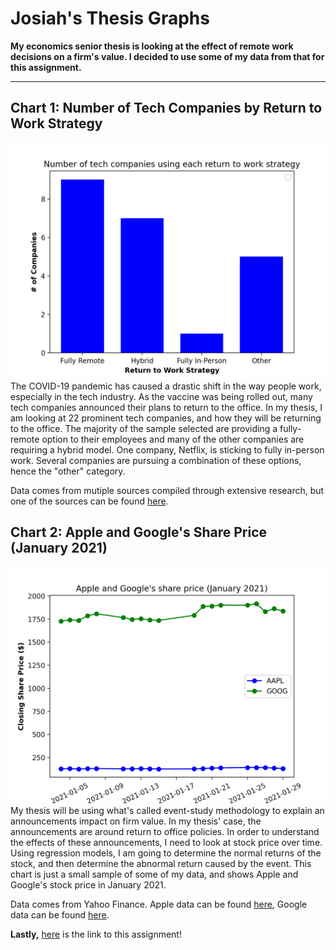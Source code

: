 # Josiah's Thesis Graphs
**My economics senior thesis is looking at the effect of remote work decisions on a firm's value. I decided to use some of my data from that for this assignment.**

---

## Chart 1: Number of Tech Companies by Return to Work Strategy
![Bar Chart of Companies Decisions](https://github.com/josiahtarrant/datavisualization/blob/main/HW2/Graph1.png)
The COVID-19 pandemic has caused a drastic shift in the way people work, especially in the tech industry. As the vaccine was being rolled out, many tech companies announced their plans to return to the office. In my thesis, I am looking at 22 prominent tech companies, and how they will be returning to the office. The majority of the sample selected are providing a fully-remote option to their employees and many of the other companies are requiring a hybrid model. One company, Netflix, is sticking to fully in-person work. Several companies are pursuing a combination of these options, hence the "other" category.

Data comes from mutiple sources compiled through extensive research, but one of the sources can be found [here](https://www.fastcompany.com/90653268/tech-companies-hybrid-office-remote-work-policies).


## Chart 2: Apple and Google's Share Price (January 2021)
![Bar Chart of Apple and Google's Stock Prices](https://github.com/josiahtarrant/datavisualization/blob/main/HW2/Graph2.png)
My thesis will be using what's called event-study methodology to explain an announcements impact on firm value. In my thesis' case, the announcements are around return to office policies. In order to understand the effects of these announcements, I need to look at stock price over time. Using regression models, I am going to determine the normal returns of the stock, and then determine the abnormal return caused by the event. This chart is just a small sample of some of my data, and shows Apple and Google's stock price in January 2021.

Data comes from Yahoo Finance. Apple data can be found [here](https://finance.yahoo.com/quote/AAPL/), Google data can be found [here](https://finance.yahoo.com/quote/GOOG/).

**Lastly,** [here](https://github.com/mikeizbicki/cmc-csci040/tree/2021fall/hw_02) is the link to this assignment!